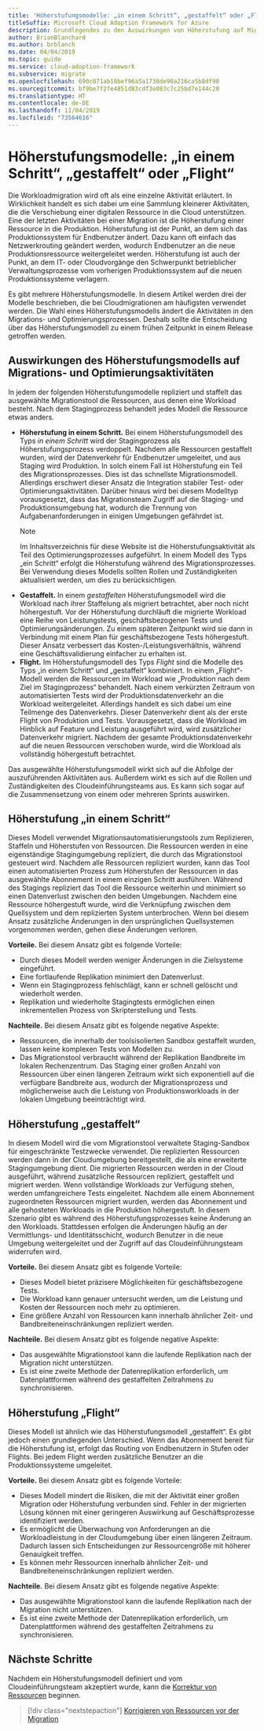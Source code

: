 ```yaml
---
title: 'Höherstufungsmodelle: „in einem Schritt“, „gestaffelt“ oder „Flight“'
titleSuffix: Microsoft Cloud Adoption Framework for Azure
description: Grundlegendes zu den Auswirkungen von Höherstufung auf Migrationsaktivitäten
author: BrianBlanchard
ms.author: brblanch
ms.date: 04/04/2019
ms.topic: guide
ms.service: cloud-adoption-framework
ms.subservice: migrate
ms.openlocfilehash: 690c871ab18bef96a5a1738de90a216ca5b8df90
ms.sourcegitcommit: bf9be7f2fe4851d83cdf3e083c7c25bd7e144c20
ms.translationtype: HT
ms.contentlocale: de-DE
ms.lasthandoff: 11/04/2019
ms.locfileid: "73564616"
---
```

# <a name="promotion-models-single-step-staged-or-flight"></a>Höherstufungsmodelle: „in einem Schritt“, „gestaffelt“ oder „Flight“

Die Workloadmigration wird oft als eine einzelne Aktivität erläutert. In Wirklichkeit handelt es sich dabei um eine Sammlung kleinerer Aktivitäten, die die Verschiebung einer digitalen Ressource in die Cloud unterstützen. Eine der letzten Aktivitäten bei einer Migration ist die Höherstufung einer Ressource in die Produktion. Höherstufung ist der Punkt, an dem sich das Produktionssystem für Endbenutzer ändert. Dazu kann oft einfach das Netzwerkrouting geändert werden, wodurch Endbenutzer an die neue Produktionsressource weitergeleitet werden. Höherstufung ist auch der Punkt, an dem IT- oder Cloudvorgänge den Schwerpunkt betrieblicher Verwaltungsprozesse vom vorherigen Produktionssystem auf die neuen Produktionssysteme verlagern.

Es gibt mehrere Höherstufungsmodelle. In diesem Artikel werden drei der Modelle beschrieben, die bei Cloudmigrationen am häufigsten verwendet werden. Die Wahl eines Höherstufungsmodells ändert die Aktivitäten in den Migrations- und Optimierungsprozessen. Deshalb sollte die Entscheidung über das Höherstufungsmodell zu einem frühen Zeitpunkt in einem Release getroffen werden.

## <a name="impact-of-promotion-model-on-migrate-and-optimize-activities"></a>Auswirkungen des Höherstufungsmodells auf Migrations- und Optimierungsaktivitäten

In jedem der folgenden Höherstufungsmodelle repliziert und staffelt das ausgewählte Migrationstool die Ressourcen, aus denen eine Workload besteht. Nach dem Stagingprozess behandelt jedes Modell die Ressource etwas anders.

- **Höherstufung in einem Schritt.** Bei einem Höherstufungsmodell des Typs *in einem Schritt* wird der Stagingprozess als Höherstufungsprozess verdoppelt. Nachdem alle Ressourcen gestaffelt wurden, wird der Datenverkehr für Endbenutzer umgeleitet, und aus Staging wird Produktion. In solch einem Fall ist Höherstufung ein Teil des Migrationsprozesses. Dies ist das schnellste Migrationsmodell. Allerdings erschwert dieser Ansatz die Integration stabiler Test- oder Optimierungsaktivitäten. Darüber hinaus wird bei diesem Modelltyp vorausgesetzt, dass das Migrationsteam Zugriff auf die Staging- und Produktionsumgebung hat, wodurch die Trennung von Aufgabenanforderungen in einigen Umgebungen gefährdet ist.
  > [!NOTE]
  >Im Inhaltsverzeichnis für diese Website ist die Höherstufungsaktivität als Teil des Optimierungsprozesses aufgeführt. In einem Modell des Typs „ein Schritt“ erfolgt die Höherstufung während des Migrationsprozesses. Bei Verwendung dieses Modells sollten Rollen und Zuständigkeiten aktualisiert werden, um dies zu berücksichtigen.
- **Gestaffelt.** In einem *gestaffelten* Höherstufungsmodell wird die Workload nach ihrer Staffelung als migriert betrachtet, aber noch nicht höhergestuft. Vor der Höherstufung durchläuft die migrierte Workload eine Reihe von Leistungstests, geschäftsbezogenen Tests und Optimierungsänderungen. Zu einem späteren Zeitpunkt wird sie dann in Verbindung mit einem Plan für geschäftsbezogene Tests höhergestuft. Dieser Ansatz verbessert das Kosten-/Leistungsverhältnis, während eine Geschäftsvalidierung einfacher zu erhalten ist.
- **Flight.** Im Höherstufungsmodell des Typs *Flight* sind die Modelle des Typs „in einem Schritt“ und „gestaffelt“ kombiniert. In einem „Flight“-Modell werden die Ressourcen im Workload wie „Produktion nach dem Ziel im Stagingprozess“ behandelt. Nach einem verkürzten Zeitraum von automatisierten Tests wird der Produktionsdatenverkehr an die Workload weitergeleitet. Allerdings handelt es sich dabei um eine Teilmenge des Datenverkehrs. Dieser Datenverkehr dient als der erste Flight von Produktion und Tests. Vorausgesetzt, dass die Workload im Hinblick auf Feature und Leistung ausgeführt wird, wird zusätzlicher Datenverkehr migriert. Nachdem der gesamte Produktionsdatenverkehr auf die neuen Ressourcen verschoben wurde, wird die Workload als vollständig höhergestuft betrachtet.

Das ausgewählte Höherstufungsmodell wirkt sich auf die Abfolge der auszuführenden Aktivitäten aus. Außerdem wirkt es sich auf die Rollen und Zuständigkeiten des Cloudeinführungsteams aus. Es kann sich sogar auf die Zusammensetzung von einem oder mehreren Sprints auswirken.

## <a name="single-step-promotion"></a>Höherstufung „in einem Schritt“

Dieses Modell verwendet Migrationsautomatisierungstools zum Replizieren, Staffeln und Höherstufen von Ressourcen. Die Ressourcen werden in eine eigenständige Stagingumgebung repliziert, die durch das Migrationstool gesteuert wird. Nachdem alle Ressourcen repliziert wurden, kann das Tool einen automatisierten Prozess zum Höherstufen der Ressourcen in das ausgewählte Abonnement in einem einzigen Schritt ausführen. Während des Stagings repliziert das Tool die Ressource weiterhin und minimiert so einen Datenverlust zwischen den beiden Umgebungen. Nachdem eine Ressource höhergestuft wurde, wird die Verknüpfung zwischen dem Quellsystem und dem replizierten System unterbrochen. Wenn bei diesem Ansatz zusätzliche Änderungen in den ursprünglichen Quellsystemen vorgenommen werden, gehen diese Änderungen verloren.

**Vorteile.** Bei diesem Ansatz gibt es folgende Vorteile:

- Durch dieses Modell werden weniger Änderungen in die Zielsysteme eingeführt.
- Eine fortlaufende Replikation minimiert den Datenverlust.
- Wenn ein Stagingprozess fehlschlägt, kann er schnell gelöscht und wiederholt werden.
- Replikation und wiederholte Stagingtests ermöglichen einen inkrementellen Prozess von Skripterstellung und Tests.

**Nachteile.** Bei diesem Ansatz gibt es folgende negative Aspekte:

- Ressourcen, die innerhalb der toolsisolierten Sandbox gestaffelt wurden, lassen keine komplexen Tests von Modellen zu.
- Das Migrationstool verbraucht während der Replikation Bandbreite im lokalen Rechenzentrum. Das Staging einer großen Anzahl von Ressourcen über einen längeren Zeitraum wirkt sich exponentiell auf die verfügbare Bandbreite aus, wodurch der Migrationsprozess und möglicherweise auch die Leistung von Produktionsworkloads in der lokalen Umgebung beeinträchtigt wird.

## <a name="staged-promotion"></a>Höherstufung „gestaffelt“

In diesem Modell wird die vom Migrationstool verwaltete Staging-Sandbox für eingeschränkte Testzwecke verwendet. Die replizierten Ressourcen werden dann in der Cloudumgebung bereitgestellt, die als eine erweiterte Stagingumgebung dient. Die migrierten Ressourcen werden in der Cloud ausgeführt, während zusätzliche Ressourcen repliziert, gestaffelt und migriert werden. Wenn vollständige Workloads zur Verfügung stehen, werden umfangreichere Tests eingeleitet. Nachdem alle einem Abonnement zugeordneten Ressourcen migriert wurden, werden das Abonnement und alle gehosteten Workloads in die Produktion höhergestuft. In diesem Szenario gibt es während des Höherstufungsprozesses keine Änderung an den Workloads. Stattdessen erfolgen die Änderungen häufig an der Vermittlungs- und Identitätsschicht, wodurch Benutzer in die neue Umgebung weitergeleitet und der Zugriff auf das Cloudeinführungsteam widerrufen wird.

**Vorteile.** Bei diesem Ansatz gibt es folgende Vorteile:

- Dieses Modell bietet präzisere Möglichkeiten für geschäftsbezogene Tests.
- Die Workload kann genauer untersucht werden, um die Leistung und Kosten der Ressourcen noch mehr zu optimieren.
- Eine größere Anzahl von Ressourcen kann innerhalb ähnlicher Zeit- und Bandbreiteneinschränkungen repliziert werden.

**Nachteile.** Bei diesem Ansatz gibt es folgende negative Aspekte:

- Das ausgewählte Migrationstool kann die laufende Replikation nach der Migration nicht unterstützen.
- Es ist eine zweite Methode der Datenreplikation erforderlich, um Datenplattformen während des gestaffelten Zeitrahmens zu synchronisieren.

## <a name="flight-promotion"></a>Höherstufung „Flight“

Dieses Modell ist ähnlich wie das Höherstufungsmodell „gestaffelt“. Es gibt jedoch einen grundlegenden Unterschied. Wenn das Abonnement bereit für die Höherstufung ist, erfolgt das Routing von Endbenutzern in Stufen oder Flights. Bei jedem Flight werden zusätzliche Benutzer an die Produktionssysteme umgeleitet.

**Vorteile.** Bei diesem Ansatz gibt es folgende Vorteile:

- Dieses Modell mindert die Risiken, die mit der Aktivität einer großen Migration oder Höherstufung verbunden sind. Fehler in der migrierten Lösung können mit einer geringeren Auswirkung auf Geschäftsprozesse identifiziert werden.
- Es ermöglicht die Überwachung von Anforderungen an die Workloadleistung in der Cloudumgebung über einen längeren Zeitraum. Dadurch lassen sich Entscheidungen zur Ressourcengröße mit höherer Genauigkeit treffen.
- Es können mehr Ressourcen innerhalb ähnlicher Zeit- und Bandbreiteneinschränkungen repliziert werden.

**Nachteile.** Bei diesem Ansatz gibt es folgende negative Aspekte:

- Das ausgewählte Migrationstool kann die laufende Replikation nach der Migration nicht unterstützen.
- Es ist eine zweite Methode der Datenreplikation erforderlich, um Datenplattformen während des gestaffelten Zeitrahmens zu synchronisieren.

## <a name="next-steps"></a>Nächste Schritte

Nachdem ein Höherstufungsmodell definiert und vom Cloudeinführungsteam akzeptiert wurde, kann die [Korrektur von Ressourcen](./remediate.md) beginnen.

> [!div class="nextstepaction"]
> [Korrigieren von Ressourcen vor der Migration](./remediate.md)
